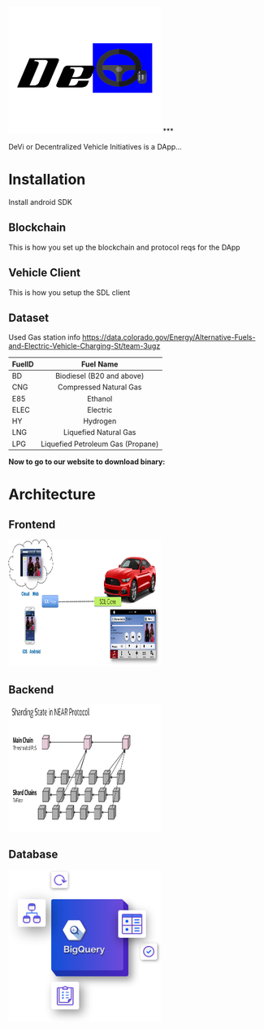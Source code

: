 
<img src="design/devi.png" height="250" width="300">
***

DeVi or Decentralized Vehicle Initiatives is a DApp...

# Installation 
Install android SDK

## Blockchain
This is how you set up the blockchain and protocol reqs for the DApp

## Vehicle Client
This is how you setup the SDL client 

## Dataset
Used Gas station info https://data.colorado.gov/Energy/Alternative-Fuels-and-Electric-Vehicle-Charging-St/team-3ugz

| FuelID        | Fuel Name    |
| ------------- |:-------------:| 
|BD             | Biodiesel (B20 and above)|
|CNG            | Compressed Natural Gas| 
|E85            | Ethanol |
|ELEC           | Electric|
|HY             | Hydrogen| 
|LNG            | Liquefied Natural Gas| 
|LPG            | Liquefied Petroleum Gas (Propane)|

**Now to go to our website to download binary:**

# Architecture

## Frontend
<img src="design/sdl-diagram.png" height="250" width="300">

## Backend
<img src="design/near.png" height="250" width="300">

## Database
<img src="design/bigquery.svg" height="300" width="300">




